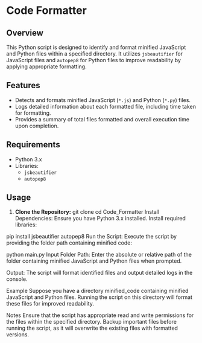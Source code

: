 # Code Formatter

## Overview
This Python script is designed to identify and format minified JavaScript and Python files within a specified directory. It utilizes `jsbeautifier` for JavaScript files and `autopep8` for Python files to improve readability by applying appropriate formatting.

## Features
- Detects and formats minified JavaScript (`*.js`) and Python (`*.py`) files.
- Logs detailed information about each formatted file, including time taken for formatting.
- Provides a summary of total files formatted and overall execution time upon completion.

## Requirements
- Python 3.x
- Libraries:
  - `jsbeautifier`
  - `autopep8`

## Usage
1. **Clone the Repository:**
   git clone <repository-url>
   cd Code_Formatter
Install Dependencies:
Ensure you have Python 3.x installed. Install required libraries:

pip install jsbeautifier autopep8
Run the Script:
Execute the script by providing the folder path containing minified code:

python main.py
Input Folder Path:
Enter the absolute or relative path of the folder containing minified JavaScript and Python files when prompted.

Output:
The script will format identified files and output detailed logs in the console.

Example
Suppose you have a directory minified_code containing minified JavaScript and Python files. Running the script on this directory will format these files for improved readability.

Notes
Ensure that the script has appropriate read and write permissions for the files within the specified directory.
Backup important files before running the script, as it will overwrite the existing files with formatted versions.
